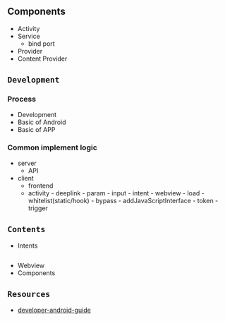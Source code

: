 ## Components
- Activity
- Service
  - bind port
- Provider
- Content Provider

## `Development`
### Process
- Development
- Basic of Android
- Basic of APP


### Common implement logic
- server
  - API
- client
  - frontend
  - activity - deeplink - param - input - intent - webview - load - whitelist(static/hook) - bypass - addJavaScriptInterface - token - trigger



## `Contents`
- Intents
```

```
- Webview
- Components


## `Resources`
- [developer-android-guide](https://developer.android.com/guide?hl=zh-cn)


